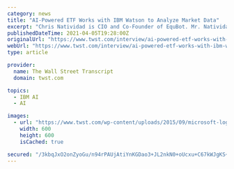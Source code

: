 ```yaml
---
category: news
title: "AI-Powered ETF Works with IBM Watson to Analyze Market Data"
excerpt: "Chris Natividad is CIO and Co-Founder of EquBot. Mr. Natividad brings more than 15 years of experience in the institutional investment management industry. Previously, he was an Investment Portfolio Manager for Gilead Sciences and Apple Inc.’s Braeburn ..."
publishedDateTime: 2021-04-05T19:28:00Z
originalUrl: "https://www.twst.com/interview/ai-powered-etf-works-with-ibm-watson-to-analyze-investment-data"
webUrl: "https://www.twst.com/interview/ai-powered-etf-works-with-ibm-watson-to-analyze-investment-data"
type: article

provider:
  name: The Wall Street Transcript
  domain: twst.com

topics:
  - IBM AI
  - AI

images:
  - url: "https://www.twst.com/wp-content/uploads/2015/09/microsoft-logo.jpg"
    width: 600
    height: 600
    isCached: true

secured: "/3kbqJxO2onZyoGu/n94rPAUjAtiYnKGDao3+JL2nkN0+oUcxu+C67kWJgKS+QjHwssvTKpwE/0HESwBIfQcYwOeE/AiJSnPNzCCzpMT6MOxhoc8HWkswafgjUzlCEknQNaw4FyQ+OlrsFsnYf0seDpQK4UUqHXpiFFYpFhaWaigTMnm5YOAh/9+MKVah30cYbAUJOa+YdLXqlJoXuaXeZZYvzXbZPpeou2SymBRyo8Q4pv+Px2+8BC9ap6rlu/cWDS/JCwfFmUZf5BbMtTop/BPa0ozHkHMaOemHEoWxh4NWG/AjUN1cOHv7+FLnB5tBHzJGT7eGlXiUBdVmZQyG3nPhSZSjq71QeRQOLbvZSI=;pifzVOHnswAnban+5wckqA=="
---
```


